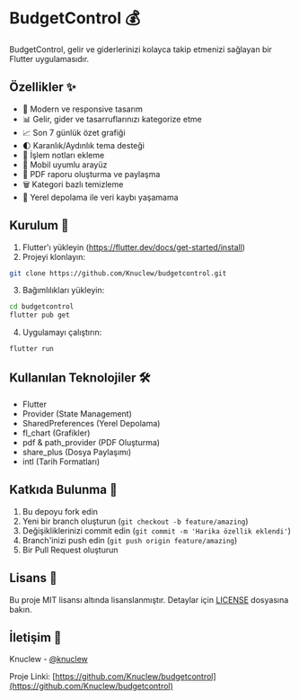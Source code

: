 # BudgetControl 💰

BudgetControl, gelir ve giderlerinizi kolayca takip etmenizi sağlayan bir Flutter uygulamasıdır.

## Özellikler ✨

- 📱 Modern ve responsive tasarım
- 📊 Gelir, gider ve tasarruflarınızı kategorize etme
- 📈 Son 7 günlük özet grafiği
- 🌓 Karanlık/Aydınlık tema desteği
- 📝 İşlem notları ekleme
- 📱 Mobil uyumlu arayüz
- 📄 PDF raporu oluşturma ve paylaşma
- 🗑️ Kategori bazlı temizleme
- 💾 Yerel depolama ile veri kaybı yaşamama


## Kurulum 🚀

1. Flutter'ı yükleyin (https://flutter.dev/docs/get-started/install)
2. Projeyi klonlayın:
```bash
git clone https://github.com/Knuclew/budgetcontrol.git
```
3. Bağımlılıkları yükleyin:
```bash
cd budgetcontrol
flutter pub get
```
4. Uygulamayı çalıştırın:
```bash
flutter run
```

## Kullanılan Teknolojiler 🛠️

- Flutter
- Provider (State Management)
- SharedPreferences (Yerel Depolama)
- fl_chart (Grafikler)
- pdf & path_provider (PDF Oluşturma)
- share_plus (Dosya Paylaşımı)
- intl (Tarih Formatları)

## Katkıda Bulunma 🤝

1. Bu depoyu fork edin
2. Yeni bir branch oluşturun (`git checkout -b feature/amazing`)
3. Değişikliklerinizi commit edin (`git commit -m 'Harika özellik eklendi'`)
4. Branch'inizi push edin (`git push origin feature/amazing`)
5. Bir Pull Request oluşturun

## Lisans 📝

Bu proje MIT lisansı altında lisanslanmıştır. Detaylar için [LICENSE](LICENSE) dosyasına bakın.

## İletişim 📧

Knuclew - [@knuclew](https://github.com/Knuclew)

Proje Linki: [https://github.com/Knuclew/budgetcontrol](https://github.com/Knuclew/budgetcontrol) 